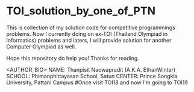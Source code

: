 # TOI_solution_by_one_of_PTN
This is collection of my solution code for competitive programmings problems.
Now I currently doing on ex-TOI (Thailand Olympiad in Informatics) problems
and laters, I will provide solution for another Computer Olympiad as well.

Hope this repository do help you! Thanks for reading.

<AUTHOR_BIO>
NAME: Thanpisit Naowapradit (A.K.A. EthanWinter)
SCHOOL: Phimanphittayasan School, Satun
CENTER: Prince Songkla University, Pattani Campus
#Once visit TOI18 and now I'm going to TOI19
